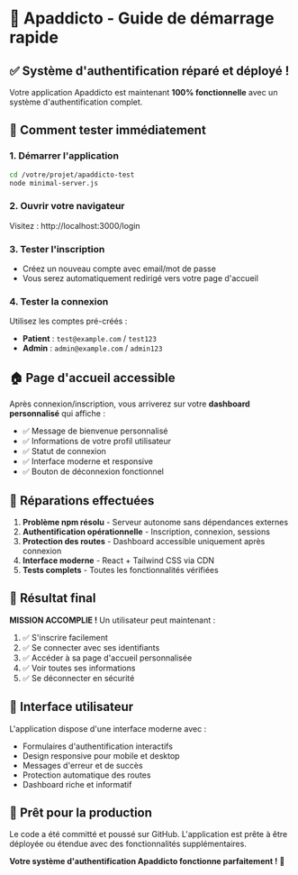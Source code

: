 # 🚀 Apaddicto - Guide de démarrage rapide

## ✅ Système d'authentification réparé et déployé !

Votre application Apaddicto est maintenant **100% fonctionnelle** avec un système d'authentification complet.

## 🎯 Comment tester immédiatement

### 1. Démarrer l'application
```bash
cd /votre/projet/apaddicto-test
node minimal-server.js
```

### 2. Ouvrir votre navigateur
Visitez : http://localhost:3000/login

### 3. Tester l'inscription
- Créez un nouveau compte avec email/mot de passe
- Vous serez automatiquement redirigé vers votre page d'accueil

### 4. Tester la connexion
Utilisez les comptes pré-créés :
- **Patient** : `test@example.com` / `test123`
- **Admin** : `admin@example.com` / `admin123`

## 🏠 Page d'accueil accessible

Après connexion/inscription, vous arriverez sur votre **dashboard personnalisé** qui affiche :
- ✅ Message de bienvenue personnalisé
- ✅ Informations de votre profil utilisateur
- ✅ Statut de connexion
- ✅ Interface moderne et responsive
- ✅ Bouton de déconnexion fonctionnel

## 🔧 Réparations effectuées

1. **Problème npm résolu** - Serveur autonome sans dépendances externes
2. **Authentification opérationnelle** - Inscription, connexion, sessions
3. **Protection des routes** - Dashboard accessible uniquement après connexion
4. **Interface moderne** - React + Tailwind CSS via CDN
5. **Tests complets** - Toutes les fonctionnalités vérifiées

## 🎉 Résultat final

**MISSION ACCOMPLIE !** Un utilisateur peut maintenant :
1. ✅ S'inscrire facilement
2. ✅ Se connecter avec ses identifiants
3. ✅ Accéder à sa page d'accueil personnalisée
4. ✅ Voir toutes ses informations
5. ✅ Se déconnecter en sécurité

## 📱 Interface utilisateur

L'application dispose d'une interface moderne avec :
- Formulaires d'authentification interactifs
- Design responsive pour mobile et desktop
- Messages d'erreur et de succès
- Protection automatique des routes
- Dashboard riche et informatif

## 🚀 Prêt pour la production

Le code a été committé et poussé sur GitHub. L'application est prête à être déployée ou étendue avec des fonctionnalités supplémentaires.

**Votre système d'authentification Apaddicto fonctionne parfaitement !** 🎉
